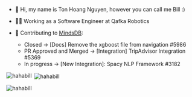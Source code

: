 - 👋 Hi, my name is Ton Hoang Nguyen, however you can call me Bill :)


- 🧑‍💻 Working as a Software Engineer at Qafka Robotics


- 🎁 Contributing to [MindsDB](https://github.com/mindsdb/mindsdb):
   - Closed -> [Docs] Remove the xgboost file from navigation #5986
   - PR Approved and Merged -> [Integration] TripAdvisor Integration #5369
   - In progress -> [New Integration]: Spacy NLP Framework #3182

<!---
HahaBill/HahaBill is a ✨ special ✨ repository because its `README.md` (this file) appears on your GitHub profile.
You can click the Preview link to take a look at your changes.
--->

<p><img align="left" src="https://github-readme-stats.vercel.app/api/top-langs?username=hahabill&show_icons=true&locale=en&layout=compact" alt="hahabill" /></p>

<p>&nbsp;<img align="center" src="https://github-readme-stats.vercel.app/api?username=hahabill&show_icons=true&locale=en" alt="hahabill" /></p>

<p><img align="center" src="https://github-readme-streak-stats.herokuapp.com/?user=hahabill&" alt="hahabill" /></p>
